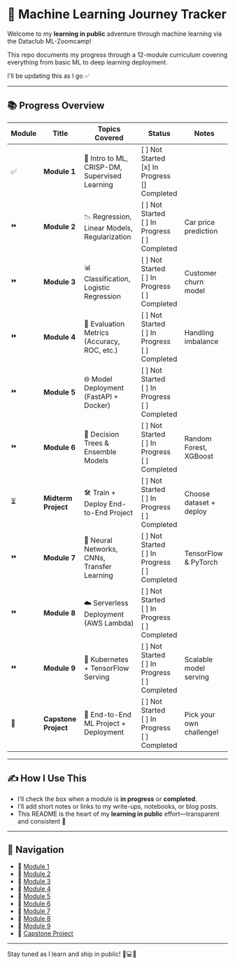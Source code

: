 # 🚀 Machine Learning Journey Tracker

Welcome to my **learning in public** adventure through machine learning via the Dataclub ML-Zoomcamp!

This repo documents my progress through a 12-module curriculum covering everything from basic ML to deep learning deployment.

I'll be updating this as I go ✅

---

## 📚 Progress Overview

| Module | Title | Topics Covered | Status | Notes |
|--------|-------|----------------|--------|-------|
| ✅ | **Module 1** | 🧠 Intro to ML, CRISP-DM, Supervised Learning | [ ] Not Started <br> [x] In Progress <br> [] Completed | |
| ⏩ | **Module 2** | 📉 Regression, Linear Models, Regularization | [ ] Not Started <br> [ ] In Progress <br> [ ] Completed | Car price prediction |
| ⏩ | **Module 3** | 📊 Classification, Logistic Regression | [ ] Not Started <br> [ ] In Progress <br> [ ] Completed | Customer churn model |
| ⏩ | **Module 4** | 🧮 Evaluation Metrics (Accuracy, ROC, etc.) | [ ] Not Started <br> [ ] In Progress <br> [ ] Completed | Handling imbalance |
| ⏩ | **Module 5** | 🌐 Model Deployment (FastAPI + Docker) | [ ] Not Started <br> [ ] In Progress <br> [ ] Completed | |
| ⏩ | **Module 6** | 🌲 Decision Trees & Ensemble Models | [ ] Not Started <br> [ ] In Progress <br> [ ] Completed | Random Forest, XGBoost |
| ⏳ | **Midterm Project** | 🛠️ Train + Deploy End-to-End Project | [ ] Not Started <br> [ ] In Progress <br> [ ] Completed | Choose dataset + deploy |
| ⏩ | **Module 7** | 🧠 Neural Networks, CNNs, Transfer Learning | [ ] Not Started <br> [ ] In Progress <br> [ ] Completed | TensorFlow & PyTorch |
| ⏩ | **Module 8** | ☁️ Serverless Deployment (AWS Lambda) | [ ] Not Started <br> [ ] In Progress <br> [ ] Completed | |
| ⏩ | **Module 9** | 🐳 Kubernetes + TensorFlow Serving | [ ] Not Started <br> [ ] In Progress <br> [ ] Completed | Scalable model serving |
| 🏁 | **Capstone Project** | 🚀 End-to-End ML Project + Deployment | [ ] Not Started <br> [ ] In Progress <br> [ ] Completed | Pick your own challenge! |

---

## ✍️ How I Use This

- I’ll check the box when a module is **in progress** or **completed**.
- I’ll add short notes or links to my write-ups, notebooks, or blog posts.
- This README is the heart of my **learning in public** effort—transparent and consistent 🚀

---

## 🧭 Navigation

- 📂 [Module 1](01-intro/)
- 📂 [Module 2](02-regression/)
- 📂 [Module 3](03-classification/)
- 📂 [Module 4](04-evaluation/)
- 📂 [Module 5](05-deployment/)
- 📂 [Module 6](06-trees/)
- 📂 [Module 7](07-deep-learning/)
- 📂 [Module 8](08-serverless/)
- 📂 [Module 9](09-kubernetes/)
- 🧪 [Capstone Project](projects/)

---

Stay tuned as I learn and ship in public! 🧠💻📡
